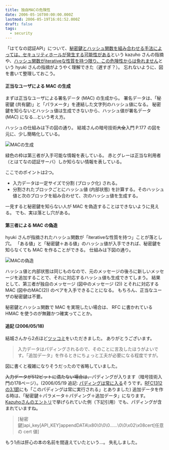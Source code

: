 ```yaml
---
title: 独自MACの危険性
date: 2006-05-16T00:00:00.000Z
lastmod: 2006-05-19T16:01:52.000Z
draft: false
tags:
  - security
---
```


「はてなの認証API」について、[秘密鍵とハッシュ関数を組み合わせる手法によっては、セキュリティホールが発生する可能性がある](https://www.machu.jp/diary/20060506.html#c05)という kazuho さんの指摘や、[ハッシュ関数がiterativeな性質を持つ限り、この危険性からは免れません](https://www.machu.jp/diary/20060506.html#c07)という hyuki さんの指摘がようやく理解できた（遅すぎ？）。 忘れないように、図を書いて整理しておこう。

#### 正当なユーザによる MAC の生成

まずは正当なユーザによる署名データ (MAC) の生成から。 署名データは、「秘密鍵 (共有鍵)」と「パラメータ」を連結した文字列のハッシュ値になる。 秘密鍵を知らないとハッシュ値は生成できないから、ハッシュ値が署名データ (MAC) になる…という考え方。

ハッシュの仕組みは下の図の通り。 結城さんの暗号技術~~大全~~入門 P.177 の図を元に、少し簡略化している。

![MACの生成](@/assets/flickr/147619902.jpg "MACの生成")

緑色の枠は第三者が入手可能な情報を表している。 赤とグレーは正当な利用者（とはてなの認証サーバ）しか知らない情報を表している。

ここでのポイントは2つ。

* 入力データは一定サイズで分割 (ブロック化) される。
* 分割されたブロックごとにハッシュ値 (内部状態) を計算する。そのハッシュ値と次のブロックを組み合わせて、次のハッシュ値を生成する。

一見すると秘密鍵を知らない人が MAC を偽造することはできないように見える。 でも、実は落とし穴がある。

#### 第三者による MAC の偽造

hyuki さんが指摘されたハッシュ関数が「iterativeな性質を持つ」ことが落とし穴。 「ある値」と「秘密鍵＋ある値」のハッシュ値が入手できれば、秘密鍵を知らなくても MAC を作ることができる。 仕組みは下図の通り。

![MACの偽造](@/assets/flickr/147619914.jpg "MACの偽造")

ハッシュ値と内部状態は同じものなので、元のメッセージの後ろに新しいメッセージを追加することで、それに対応するハッシュ値も生成できてしまう。 結果として、第三者が独自のメッセージ (図中のメッセージ (2)) とそれに対応する MAC (図中のMAC(2)) のペアを入手できることになる。 もちろん、正当なユーザの秘密鍵は不要。

秘密鍵とハッシュ関数で MAC を実現したい場合は、 RFC に書かれている HMAC を使うのが無難かつ確実ってことか。

#### 追記 (2006/05/18)

結城さんから2点ほど[ツッコミ](http://d.hatena.ne.jp/hyuki/20060517#p1)をいただきました。 ありがとうございます。

> 入力データはパディングされるので、そのことに言及したほうがよいです。「追加データ」を作るときにちょっと工夫が必要になる程度ですが。

図に書くと複雑になりそうだったので省略していました。

~~入力データが512ビットに満たない場合は、~~パディングが入ります（暗号技術入門の178ページ）。(2006/05/19 追記: [パディングは常に入る](https://www.machu.jp/diary/20060516.html#c02 "\[kazuho] わかりやすくて、すばらしいと思います。  > 入力データが512ビットに満たない場合は、パディングが入ります  重箱..")そうです。[RFC1312の3.1節](http://www.ipa.go.jp/security/rfc/RFC1321JA.html#3)にも「このパディングは常に実行される」とありました) 追加データを作る時は、「秘密鍵＋パラメータ＋パディング＋追加データ」になります。 [Kazuhoさんのエントリ](http://labs.cybozu.co.jp/blog/kazuho/archives/2006/05/hatena_auth_api-2.php)で挙げられていた例（下記引用）でも、パディングが含まれていますね。

> \[秘密鍵]api\_key\[API\_KEY]appendDATA\x80\0\0\0......\0\0\x02\x08cert\[任意の cert 値]

もう1点は肝心の本の名前を間違えていたという…。 失礼しました。
